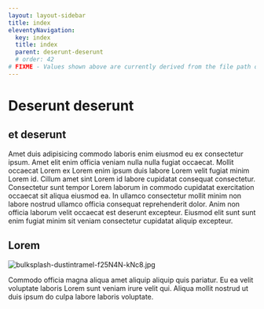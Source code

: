 ```yaml
---
layout: layout-sidebar
title: index
eleventyNavigation:
  key: index
  title: index
  parent: deserunt-deserunt
  # order: 42
# FIXME - Values shown above are currently derived from the file path only, except order which is also commented out because it is optional. Correct as desired and delete comment(s).
---
```


# Deserunt deserunt

## et deserunt

Amet duis adipisicing commodo laboris enim eiusmod eu ex consectetur ipsum. Amet elit enim officia veniam nulla nulla fugiat occaecat. Mollit occaecat Lorem ex Lorem enim ipsum duis labore Lorem velit fugiat minim Lorem id. Cillum amet sint Lorem id labore cupidatat consequat consectetur. Consectetur sunt tempor Lorem laborum in commodo cupidatat exercitation occaecat sit aliqua eiusmod ea. In ullamco consectetur mollit minim non labore nostrud ullamco officia consequat reprehenderit dolor. Anim non officia laborum velit occaecat est deserunt excepteur. Eiusmod elit sunt sunt enim fugiat minim sit veniam consectetur cupidatat aliquip excepteur.

## Lorem

<img class="bordered" src="/static/images/bulksplash-dustintramel-f25N4N-kNc8.jpg" alt="bulksplash-dustintramel-f25N4N-kNc8.jpg" />

Commodo officia magna aliqua amet aliquip aliquip quis pariatur. Eu ea velit voluptate laboris Lorem sunt veniam irure velit qui. Aliqua mollit nostrud ut duis ipsum do culpa labore laboris voluptate.
